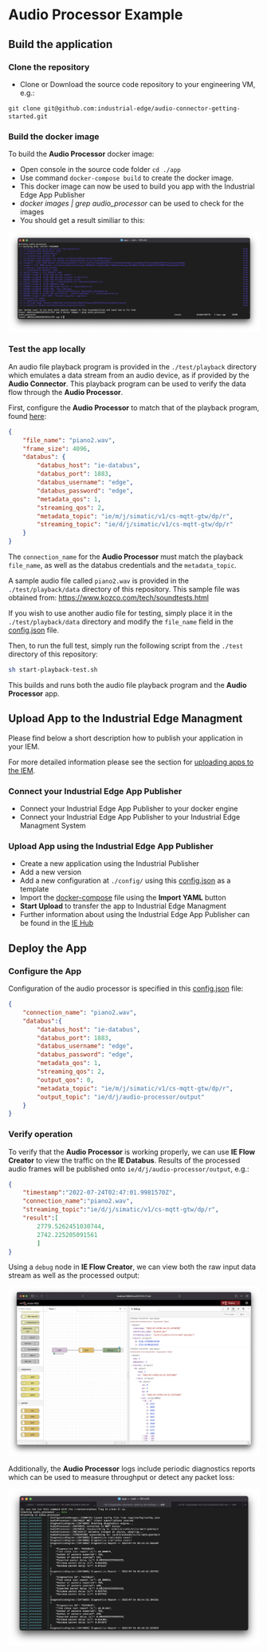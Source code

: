 # Audio Processor Example

## Build the application

### Clone the repository

- Clone or Download the source code repository to your engineering VM, e.g.:
```
git clone git@github.com:industrial-edge/audio-connector-getting-started.git
```

### Build the docker image

To build the **Audio Processor** docker image:

- Open console in the source code folder `cd ./app`
- Use command `docker-compose build` to create the docker image.
- This docker image can now be used to build you app with the Industrial Edge App Publisher
- *docker images | grep audio_processor* can be used to check for the images
- You should get a result similiar to this:

![Docker Build Result](images/docker-build.png)

### Test the app locally

An audio file playback program is provided in the `./test/playback` directory
which emulates a data stream from an audio device, as if provided by the **Audio Connector**.
This playback program can be used to verify the data flow through the **Audio Processor**.

First, configure the **Audio Processor** to match that of the playback program,
found [here](../../test/playback/config/config.json):
```json
{
    "file_name": "piano2.wav",
    "frame_size": 4096,
    "databus": {
        "databus_host": "ie-databus",
        "databus_port": 1883,
        "databus_username": "edge",
        "databus_password": "edge",
        "metadata_qos": 1,
        "streaming_qos": 2,
        "metadata_topic": "ie/m/j/simatic/v1/cs-mqtt-gtw/dp/r",
        "streaming_topic": "ie/d/j/simatic/v1/cs-mqtt-gtw/dp/r"
    }
}
```
The `connection_name` for the **Audio Processor** must match the playback `file_name`,
as well as the databus credentials and the `metadata_topic`.

A sample audio file called `piano2.wav` is provided in the `./test/playback/data` directory of this repository.
This sample file was obtained from: https://www.kozco.com/tech/soundtests.html

If you wish to use another audio file for testing, simply place it in the `./test/playback/data` directory and
modify the `file_name` field in the [config.json](../../test/playback/config/config.json) file.

Then, to run the full test, simply run the following script from the `./test` directory of this repository:
```sh
sh start-playback-test.sh
```
This builds and runs both the audio file playback program and the **Audio Processor** app.

## Upload App to the Industrial Edge Managment

Please find below a short description how to publish your application in your IEM.

For more detailed information please see the section for [uploading apps to the IEM](https://github.com/industrial-edge/upload-app-to-iem).

### Connect your Industrial Edge App Publisher

- Connect your Industrial Edge App Publisher to your docker engine
- Connect your Industrial Edge App Publisher to your Industrial Edge Managment System

### Upload App using the Industrial Edge App Publisher

- Create a new application using the Industrial Publisher
- Add a new version
- Add a new configuration at `./config/` using this [config.json](../../app/config/config.json) as a template
- Import the [docker-compose](../../app/docker-compose.yml) file using the **Import YAML** button
- **Start Upload** to transfer the app to Industrial Edge Managment
- Further information about using the Industrial Edge App Publisher can be found in the [IE Hub](https://iehub.eu1.edge.siemens.cloud/documents/appPublisher/en/start.html)

## Deploy the App

### Configure the App

Configuration of the audio processor is specified in this [config.json](../../app/config/config.json) file:

```json
{
    "connection_name": "piano2.wav",
    "databus":{
        "databus_host": "ie-databus",
        "databus_port": 1883,
        "databus_username": "edge",
        "databus_password": "edge",
        "metadata_qos": 1,
        "streaming_qos": 2,
        "output_qos": 0,
        "metadata_topic": "ie/m/j/simatic/v1/cs-mqtt-gtw/dp/r",
        "output_topic": "ie/d/j/audio-processor/output"
    }
}
```

### Verify operation

To verify that the **Audio Processor** is working properly, we can use **IE Flow Creator** to view the traffic on the **IE Databus**.
Results of the processed audio frames will be published onto `ie/d/j/audio-processor/output`, e.g.:
```json
{
    "timestamp":"2022-07-24T02:47:01.9981570Z",
    "connection_name":"piano2.wav",
    "streaming_topic":"ie/d/j/simatic/v1/cs-mqtt-gtw/dp/r",
    "result":[
        2779.5262451030744,
        2742.225205091561
        ]
}
```

Using a `debug` node in **IE Flow Creator**, we can view both the raw input data stream as well as the processed output:

![Flow Creator Debug](images/flow-creator-data.png)

Additionally, the **Audio Processor** logs include periodic diagnostics reports which can be used to measure throughput or detect any packet loss:

![Diagnostics Logs](images/diagnostics-logs.png)
